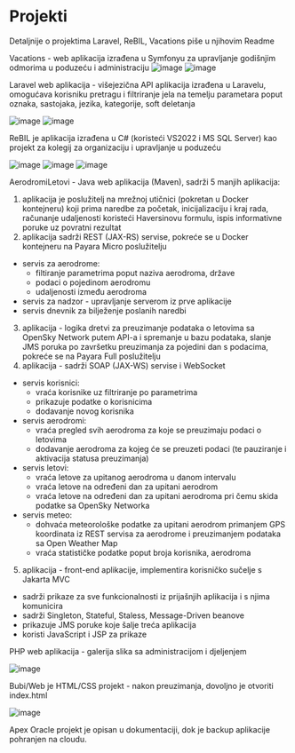 # Projekti
Detaljnije o projektima Laravel, ReBIL, Vacations piše u njihovim Readme

Vacations - web aplikacija izrađena u Symfonyu za upravljanje godišnjim odmorima u poduzeću i administraciju
![image](https://github.com/KusicDavor/Projekti/assets/81571301/702e4f67-09d1-429c-b4b6-2a89c83253d8)
![image](https://github.com/KusicDavor/Projekti/assets/81571301/caaee2cf-274c-46c3-9bd7-de8e7ccd5e80)


Laravel web aplikacija - višejezična API aplikacija izrađena u Laravelu, omogućava korisniku pretragu  i filtriranje jela na temelju parametara poput oznaka, sastojaka, jezika, kategorije, soft deletanja

![image](https://github.com/KusicDavor/Projekti/assets/81571301/47c334a8-2489-470e-9656-eb504ab14ea4)
![image](https://github.com/KusicDavor/Projekti/assets/81571301/8a372de2-52a9-48d2-864a-dc59901b9042)


ReBIL je aplikacija izrađena u C# (koristeći VS2022 i MS SQL Server) kao projekt za kolegij za organizaciju i upravljanje u poduzeću

![image](https://github.com/KusicDavor/Projekti/assets/81571301/b5f8f00f-647c-4eb2-8857-4b4294289a97)
![image](https://github.com/KusicDavor/Projekti/assets/81571301/ac0d1893-bfe2-446d-8ee0-39f981f361f3)
![image](https://github.com/KusicDavor/Projekti/assets/81571301/3ff917fb-af76-4eab-b8ed-1a8401b80c43)

AerodromiLetovi - Java web aplikacija (Maven), sadrži 5 manjih aplikacija:
1. aplikacija je poslužitelj na mrežnoj utičnici (pokretan u Docker kontejneru) koji prima naredbe za početak, inicijalizaciju i kraj rada, računanje udaljenosti koristeći Haversinovu formulu, ispis informativne poruke uz povratni rezultat
2. aplikacija sadrži REST (JAX-RS) servise, pokreće se u Docker kontejneru na Payara Micro poslužitelju
- servis za aerodrome:
   - filtiranje parametrima poput naziva aerodroma, države
   - podaci o pojedinom aerodromu
   - udaljenosti između aerodroma
- servis za nadzor - upravljanje serverom iz prve aplikacije
- servis dnevnik za bilježenje poslanih naredbi
3. aplikacija - logika dretvi za preuzimanje podataka o letovima sa OpenSky Network putem API-a i spremanje u bazu podataka, slanje JMS poruka po završetku preuzimanja za pojedini dan s podacima, pokreće se na Payara Full poslužitelju
4. aplikacija - sadrži SOAP (JAX-WS) servise i WebSocket
- servis korisnici:
   - vraća korisnike uz filtriranje po parametrima
   - prikazuje podatke o korisnicima
   - dodavanje novog korisnika
- servis aerodromi:
  - vraća pregled svih aerodroma za koje se preuzimaju podaci o letovima
  - dodavanje aerodroma za kojeg će se preuzeti podaci (te pauziranje i aktivacija statusa preuzimanja)
- servis letovi:
  - vraća letove za upitanog aerodroma u danom intervalu
  - vraća letove na određeni dan za upitani aerodrom
  - vraća letove na određeni dan za upitani aerodroma pri čemu skida podatke sa OpenSky Networka
- servis meteo:
  - dohvaća meteorološke podatke za upitani aerodrom primanjem GPS koordinata iz REST servisa za aerodrome i preuzimanjem podataka sa Open Weather Map
  - vraća statističke podatke poput broja korisnika, aerodroma
5. aplikacija - front-end aplikacije, implementira korisničko sučelje s Jakarta MVC
  - sadrži prikaze za sve funkcionalnosti iz prijašnjih aplikacija i s njima komunicira
  - sadrži Singleton, Stateful, Staless, Message-Driven beanove
  - prikazuje JMS poruke koje šalje treća aplikacija
  - koristi JavaScript i JSP za prikaze

  
PHP web aplikacija - galerija slika sa administracijom i djeljenjem

![image](https://github.com/KusicDavor/Projekti/assets/81571301/ccbd3892-2003-459e-99dd-aa90fcb0267d)


Bubi/Web je HTML/CSS projekt - nakon preuzimanja, dovoljno je otvoriti index.html

![image](https://github.com/KusicDavor/Projekti/assets/81571301/ddb8a4e7-47db-4326-873b-bc1c43f64028)

Apex Oracle projekt je opisan u dokumentaciji, dok je backup aplikacije pohranjen na cloudu.

